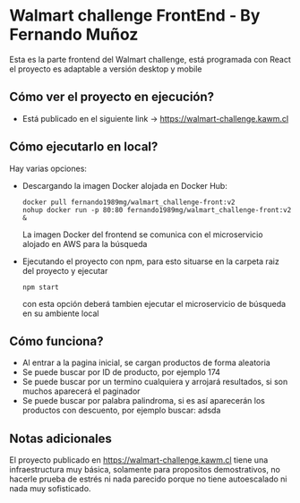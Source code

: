 # Walmart challenge FrontEnd - By Fernando Muñoz

Esta es la parte frontend del Walmart challenge, está programada con React
el proyecto es adaptable a versión desktop y mobile

## Cómo ver el proyecto en ejecución?

 - Está publicado en el siguiente link -> https://walmart-challenge.kawm.cl

## Cómo ejecutarlo en local?

Hay varias opciones:
*   Descargando la imagen Docker alojada en Docker Hub:

    ```
    docker pull fernando1989mg/walmart_challenge-front:v2
    nohup docker run -p 80:80 fernando1989mg/walmart_challenge-front:v2 &
    ```
    La imagen Docker del frontend se comunica con el microservicio alojado en AWS para la búsqueda


*   Ejecutando el proyecto con npm, para esto situarse en la carpeta raiz del proyecto y ejecutar

    ```
    npm start
    ```
    con esta opción deberá tambien ejecutar el microservicio de búsqueda en su ambiente local

## Cómo funciona?

*   Al entrar a la pagina inicial, se cargan productos de forma aleatoria
*   Se puede buscar por ID de producto, por ejemplo 174
*   Se puede buscar por un termino cualquiera y arrojará resultados, si son muchos aparecerá el paginador
*   Se puede buscar por palabra palindroma, si es así aparecerán los productos con descuento, por ejemplo buscar: adsda

## Notas adicionales

El proyecto publicado en https://walmart-challenge.kawm.cl tiene una infraestructura muy básica, solamente
para propositos demostrativos, no hacerle prueba de estrés ni nada parecido porque no tiene autoescalado ni
nada muy sofisticado.
